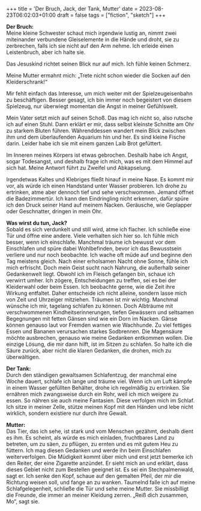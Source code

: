 +++
title = 'Der Bruch, Jack, der Tank, Mutter'
date = 2023-08-23T06:02:03+01:00
draft = false
tags = ["fiction", "sketch"]
+++

**Der Bruch:**  
Meine kleine Schwester schaut mich irgendwie lustig an, nimmt zwei miteinander verbundene Gleiselemente in die Hände und droht, sie zu zerbrechen, falls ich sie nicht auf den Arm nehme. Ich erleide einen Leistenbruch, aber ich halte sie.

Das Jesuskind richtet seinen Blick nur auf mich. Ich fühle keinen Schmerz.

Meine Mutter ermahnt mich: „Trete nicht schon wieder die Socken auf den Kleiderschrank!“

Mir fehlt einfach das Interesse, um mich weiter mit der Spielzeugeisenbahn zu beschäftigen. Besser gesagt, ich bin immer noch begeistert von diesem Spielzeug, nur überwiegt momentan die Angst in meiner Gefühlswelt.

Mein Vater setzt mich auf seinen Schoß. Das mag ich nicht so, also rutsche ich auf einen Stuhl. Dann erklärt er mir, dass selbst kleinste Schnitte am Ohr zu starkem Bluten führen. Währenddessen wandert mein Blick zwischen ihm und dem überlaufenden Aquarium hin und her. Es sind kleine Fische darin. Leider habe ich sie mit einem ganzen Laib Brot gefüttert.

Im Inneren meines Körpers ist etwas gebrochen. Deshalb habe ich Angst, sogar Todesangst, und deshalb frage ich mich, was es mit dem Himmel auf sich hat. Meine Antwort führt zu Zweifel und Abkapselung.

Irgendetwas Kaltes und Klebriges fließt hinauf in meine Nase. Es kommt mir vor, als würde ich einen Handstand unter Wasser probieren. Ich drohe zu ertrinken, atme aber dennoch tief und sehe verschwommen. Jemand öffnet die Badezimmertür. Ich kann den Eindringling nicht erkennen, dafür spüre ich den Druck seiner Hand auf meinem Nacken. Geräusche, wie Geplapper oder Geschnatter, dringen in mein Ohr.

**Was wirst du tun, Jack?**  
Sobald es sich verdunkelt und still wird, atme ich flacher. Ich schließe eine Tür und öffne eine andere. Viele verhalten sich hier so. Ich fühle mich besser, wenn ich einschlafe. Manchmal träume ich bewusst vor dem Einschlafen und spüre dabei Wohlbefinden, bevor ich das Bewusstsein verliere und nur noch beobachte. Ich wache oft müde auf und beginne den Tag meistens gleich. Nach einer erholsamen Nacht ohne Sonne, fühle ich mich erfrischt. Doch mein Geist sucht nach Nahrung, die außerhalb seiner Gedankenwelt liegt. Obwohl ich im Fleisch gefangen bin, schaue ich verwirrt umher. Ich zögere, Entscheidungen zu treffen, sei es bei der Kleiderwahl oder beim Essen. Ich beobachte gerne, wie die Zeit ihre Wirkung entfaltet. Daher entscheide ich nicht alleine, sondern lasse mich von Zeit und Uhrzeiger mitziehen. Träumen ist mir wichtig. Manchmal wünsche ich mir, tagelang schlafen zu können. Doch Albträume mit verschwommenen Kindheitserinnerungen, tiefen Gewässern und seltsamen Begegnungen mit fetten Gänsen sind wie ein Dorn im Nacken. Gänse können genauso laut vor Fremden warnen wie Wachhunde. Zu viel fettiges Essen und Bananen verursachen starkes Sodbrennen. Die Magensäure möchte ausbrechen, genauso wie meine Gedanken entkommen wollen. Die einzige Lösung, die mir dann hilft, ist im Sitzen zu schlafen. So halte ich die Säure zurück, aber nicht die klaren Gedanken, die drohen, mich zu überwältigen.

**Der Tank:**  
Durch den ständigen gewaltsamen Schlafentzug, der manchmal eine Woche dauert, schlafe ich lange und träume viel. Wenn ich um Luft kämpfe in einem Wasser gefüllten Behälter, drohe ich regelmäßig zu ertrinken. Sie ernähren mich zwangsweise durch ein Rohr, weil ich mich weigere zu essen. So nähren sie auch meine Fantasien. Diese verfolgen mich im Schlaf. Ich sitze in meiner Zelle, stütze meinen Kopf mit den Händen und lebe nicht wirklich, sondern existiere nur durch ihre Gewalt.

**Mutter:**  
Das Tier, das ich sehe, ist stark und vom Menschen gezähmt, deshalb dient es ihm. Es scheint, als würde es mich einladen, fruchtbares Land zu betreten, um zu säen, zu pflügen, zu ernten und es mit gutem Heu zu füttern. Ich mag diesen Gedanken und werde ihn beim Einschlafen weiterverfolgen. Die Müdigkeit kommt über mich und erst jetzt bemerke ich den Reiter, der eine Zigarette anzündet. Er sieht mich an und erklärt, dass dieses Gebiet nicht zum Bestellen geeignet ist. Es sei ein Stechpalmenwald, sagt er. Ich senke den Kopf, schaue auf den gemalten Pfeil, der mir die Richtung weisen soll, und fange an zu wanken. Taumelnd falle ich auf meine Schlafgelegenheit, schließe die Tür und sehe meine Mutter. Sie missbilligt die Freunde, die immer an meiner Kleidung zerren. „Reiß dich zusammen, Mo“, sagt sie.
